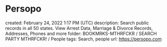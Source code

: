 # Persopo

created: February 24, 2022 1:17 PM (UTC)
description: Search public records in all 50 states. View Arrest Data, Marriage & Divorce Records, Addresses, Phones and more
folder: BOOKMRKS-MTHRFCKR / SEARCH PARTY MTHRFCKR! / People
tags: Search, people
url: https://persopo.com
